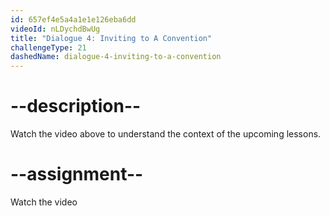 ```yaml
---
id: 657ef4e5a4a1e1e126eba6dd
videoId: nLDychdBwUg
title: "Dialogue 4: Inviting to A Convention"
challengeType: 21
dashedName: dialogue-4-inviting-to-a-convention
---
```


# --description--

Watch the video above to understand the context of the upcoming lessons.

# --assignment--

Watch the video
